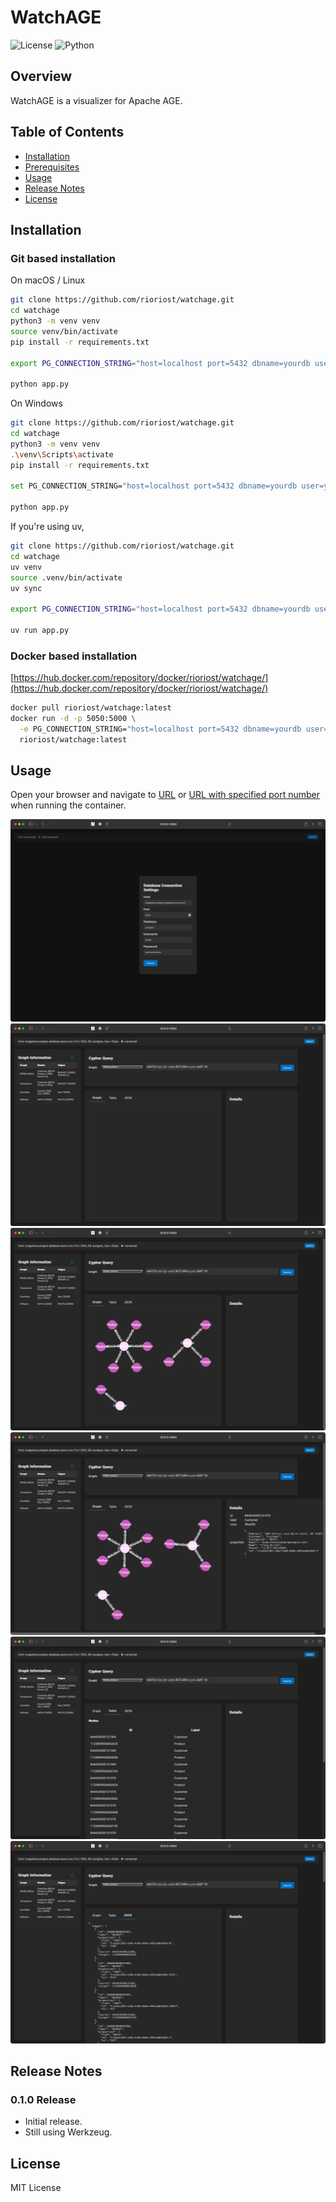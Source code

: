 # WatchAGE

![License](https://img.shields.io/badge/license-MIT-blue.svg)
![Python](https://img.shields.io/badge/Python-3.13%2B-blue)

## Overview

WatchAGE is a visualizer for Apache AGE.

## Table of Contents

- [Installation](#installation)
- [Prerequisites](#prerequisites)
- [Usage](#usage)
- [Release Notes](#release-notes)
- [License](#license)

## Installation

### Git based installation

On macOS / Linux
```bash
git clone https://github.com/rioriost/watchage.git
cd watchage
python3 -m venv venv
source venv/bin/activate
pip install -r requirements.txt

export PG_CONNECTION_STRING="host=localhost port=5432 dbname=yourdb user=youruser password=yourpassword"

python app.py
```

On Windows
```bash
git clone https://github.com/rioriost/watchage.git
cd watchage
python3 -m venv venv
.\venv\Scripts\activate
pip install -r requirements.txt

set PG_CONNECTION_STRING="host=localhost port=5432 dbname=yourdb user=youruser password=yourpassword"

python app.py
```

If you're using uv,

```bash
git clone https://github.com/rioriost/watchage.git
cd watchage
uv venv
source .venv/bin/activate
uv sync

export PG_CONNECTION_STRING="host=localhost port=5432 dbname=yourdb user=youruser password=yourpassword"

uv run app.py
```

### Docker based installation

[https://hub.docker.com/repository/docker/rioriost/watchage/](https://hub.docker.com/repository/docker/rioriost/watchage/)

```bash
docker pull rioriost/watchage:latest
docker run -d -p 5050:5000 \
  -e PG_CONNECTION_STRING="host=localhost port=5432 dbname=yourdb user=youruser password=yourpassword" \
  rioriost/watchage:latest
```

## Usage

Open your browser and navigate to [URL](http://127.0.0.1:5000) or [URL with specified port number](http://127.0.0.1:5050) when running the container.

![Connect](https://raw.githubusercontent.com/rioriost/watchage/main/images/01_connect.png)
![Connected](https://raw.githubusercontent.com/rioriost/watchage/main/images/02_connected.png)
![Query](https://raw.githubusercontent.com/rioriost/watchage/main/images/03_queried.png)
![Select a node](https://raw.githubusercontent.com/rioriost/watchage/main/images/04_selected.png)
![Table view](https://raw.githubusercontent.com/rioriost/watchage/main/images/05_table.png)
![JSON view](https://raw.githubusercontent.com/rioriost/watchage/main/images/06_json.png)

## Release Notes

### 0.1.0 Release
* Initial release.
* Still using Werkzeug.

## License
MIT License
